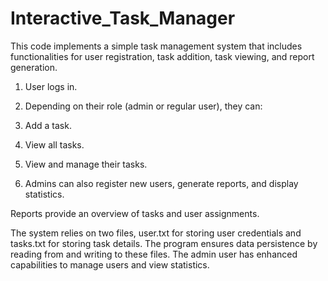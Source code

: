 # Interactive_Task_Manager

This code implements a simple task management system that includes functionalities for user registration, task addition, task viewing, and report generation.

1. User logs in.
2. Depending on their role (admin or regular user), they can:

1. Add a task.
2. View all tasks.
3. View and manage their tasks.
4. Admins can also register new users, generate reports, and display statistics.

Reports provide an overview of tasks and user assignments.

The system relies on two files, user.txt for storing user credentials and tasks.txt for storing task details. The program ensures data persistence by reading from and writing to these files. The admin user has enhanced capabilities to manage users and view statistics.
